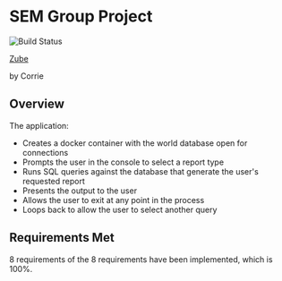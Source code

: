 # SEM Group Project
![Build Status](https://github.com/40509178/Corrie-Resit/actions/workflows/git-actions.yml/badge.svg?branch=develop)

[Zube](https://zube.io/napier-232/corrie-resit/w/workspace-1/kanban)

by Corrie

## Overview
The application:
- Creates a docker container with the world database open for connections
- Prompts the user in the console to select a report type
- Runs SQL queries against the database that generate the user's requested report
- Presents the output to the user
- Allows the user to exit at any point in the process
- Loops back to allow the user to select another query

## Requirements Met

8 requirements of the 8 requirements have been implemented, which is 100%.